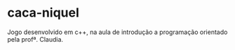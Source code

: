 # caca-niquel
Jogo desenvolvido em c++,  na aula de introdução a programação orientado pela profª. Claudia.
